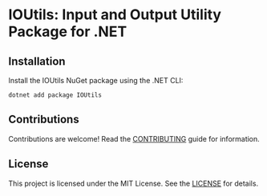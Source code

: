 # IOUtils: Input and Output Utility Package for .NET

## Installation
Install the IOUtils NuGet package using the .NET CLI:

```
dotnet add package IOUtils
```

## Contributions
Contributions are welcome! Read the [CONTRIBUTING](CONTRIBUTING.md) guide for information.

## License
This project is licensed under the MIT License. See the [LICENSE](LICENSE) for details.